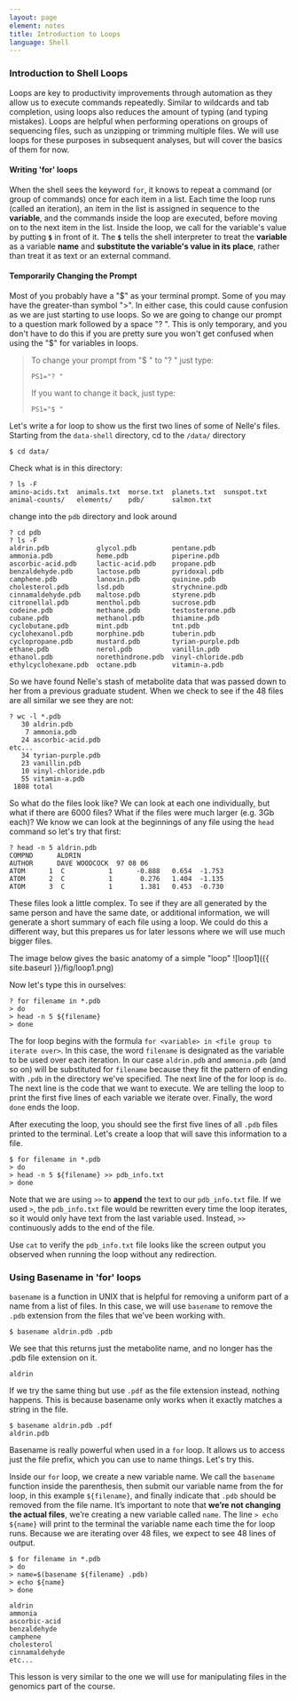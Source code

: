 ```yaml
---
layout: page
element: notes
title: Introduction to Loops
language: Shell
---
```


### Introduction to Shell Loops

Loops are key to productivity improvements through automation as 
they allow us to execute commands repeatedly. 
Similar to wildcards and tab completion, using loops also reduces 
the amount of typing (and typing mistakes). 
Loops are helpful when performing operations on groups of sequencing 
files, such as unzipping or trimming multiple
files. We will use loops for these purposes in subsequent analyses, but 
will cover the basics of them for now.

#### Writing 'for' loops

When the shell sees the keyword `for`, it knows to repeat a command 
(or group of commands) once for each item in a list. 
Each time the loop runs (called an iteration), an item in the list 
is assigned in sequence to the **variable**, and 
the commands inside the loop are executed, before moving on to the 
next item in the list. Inside the loop, we call for 
the variable's value by putting **`$`** in front of it. The **`$`** 
tells the shell interpreter to treat the **variable**
as a variable **name** and **substitute the variable's value in its place**, 
rather than treat it as text or an external command.

#### Temporarily Changing the Prompt

Most of you probably have a "$" as your terminal prompt. Some of you 
may have the greater-than symbol ">". In either case, this could cause 
confusion as we are just starting to use loops. So we are going to 
change our prompt to a question mark followed by a space "? ". This is 
only temporary, and you 
don't have to do this if you are pretty sure you won't get confused
when using the "$" for variables in loops.

> To change your prompt from "$ " to "? " just type:
> 
> `PS1="? "`
> 
> If you want to change it back, just type:
> 
> `PS1="$ "`

Let's write a for loop to show us the first two lines of some of Nelle's files. 
Starting from the `data-shell` directory, cd to the `/data/` directory

`$ cd data/`

Check what is in this directory:
```
? ls -F
amino-acids.txt  animals.txt  morse.txt  planets.txt  sunspot.txt
animal-counts/   elements/    pdb/       salmon.txt
```
change into the `pdb` directory and look around

```
? cd pdb
? ls -F
aldrin.pdb            glycol.pdb         pentane.pdb
ammonia.pdb           heme.pdb           piperine.pdb
ascorbic-acid.pdb     lactic-acid.pdb    propane.pdb
benzaldehyde.pdb      lactose.pdb        pyridoxal.pdb
camphene.pdb          lanoxin.pdb        quinine.pdb
cholesterol.pdb       lsd.pdb            strychnine.pdb
cinnamaldehyde.pdb    maltose.pdb        styrene.pdb
citronellal.pdb       menthol.pdb        sucrose.pdb
codeine.pdb           methane.pdb        testosterone.pdb
cubane.pdb            methanol.pdb       thiamine.pdb
cyclobutane.pdb       mint.pdb           tnt.pdb
cyclohexanol.pdb      morphine.pdb       tuberin.pdb
cyclopropane.pdb      mustard.pdb        tyrian-purple.pdb
ethane.pdb            nerol.pdb          vanillin.pdb
ethanol.pdb           norethindrone.pdb  vinyl-chloride.pdb
ethylcyclohexane.pdb  octane.pdb         vitamin-a.pdb
```
So we have found Nelle's stash of metabolite data that was passed down to her from 
a previous graduate student. When we check to see if the 48 files are all 
similar we see they are not:

```
? wc -l *.pdb
   30 aldrin.pdb
    7 ammonia.pdb
   24 ascorbic-acid.pdb
etc...
   34 tyrian-purple.pdb
   23 vanillin.pdb
   10 vinyl-chloride.pdb
   55 vitamin-a.pdb
 1808 total
```
So what do the files look like? We can look at each one individually, but what if there are 6000
files? What if the files were much larger (e.g. 3Gb each)? We know we can look at the beginnings of any file using the `head` command so let's try that first:

```
? head -n 5 aldrin.pdb
COMPND      ALDRIN
AUTHOR      DAVE WOODCOCK  97 08 06
ATOM      1  C           1      -0.888   0.654  -1.753
ATOM      2  C           1       0.276   1.404  -1.135
ATOM      3  C           1       1.381   0.453  -0.730
```
These files look a little complex. To see if they are all generated by the same person
and have the same date, or additional information, we will generate a short summary 
of each file using a loop. We could do this 
a different way, but this prepares us for later lessons where we will use much bigger files.  

The image below gives the basic anatomy of a simple "loop"
![loop1]({{ site.baseurl }}/fig/loop1.png)

Now let's type this in ourselves:

```
? for filename in *.pdb
> do
> head -n 5 ${filename}
> done
```

The for loop begins with the formula `for <variable> in <file group to iterate over>`. 
In this case, the word `filename` is designated 
as the variable to be used over each iteration. In our case `aldrin.pdb` and `ammonia.pdb` 
(and so on) will be substituted for `filename` 
because they fit the pattern of ending with `.pdb` in the directory we've specified. 
The next line of the for loop is `do`. The next line is 
the code that we want to execute. We are telling the loop to print the first 
five lines of each variable we iterate over. Finally, the
word `done` ends the loop.

After executing the loop, you should see the first five lines of all `.pdb` files printed 
to the terminal. Let's create a loop that 
will save this information to a file.

~~~
$ for filename in *.pdb
> do
> head -n 5 ${filename} >> pdb_info.txt
> done
~~~

Note that we are using `>>` to **append** the text to our `pdb_info.txt` file. 
If we used `>`, the `pdb_info.txt` file would be rewritten
every time the loop iterates, so it would only have text from the last 
variable used. Instead, `>>` continuously adds to the end of the file.

Use `cat` to verify the `pdb_info.txt` file looks like the screen output 
you observed when running the loop without any redirection. 

### Using Basename in 'for' loops
`basename` is a function in UNIX that is helpful for removing a uniform 
part of a name from a list of files. In this case, we will use `basename` 
to remove the `.pdb` extension from the files that we’ve been working with. 

~~~
$ basename aldrin.pdb .pdb
~~~

We see that this returns just the metabolite name, and no longer has the .pdb 
file extension on it.

~~~
aldrin
~~~

If we try the same thing but use `.pdf` as the file extension instead, nothing happens. This is because basename only works when it exactly matches a string in the file.

~~~
$ basename aldrin.pdb .pdf
aldrin.pdb
~~~

Basename is really powerful when used in a `for` loop. It allows 
us to access just the file prefix, which you can use to name things. 
Let's try this.

Inside our `for` loop, we create a new variable name. We call 
the `basename` function inside the parenthesis, then submit our variable 
name from the for loop, in this example `${filename}`, and finally indicate 
that `.pdb` should be removed from the file name. It’s important to note 
that **we’re not changing the actual files**, we’re creating a new variable 
called `name`. The line `> echo ${name}` will print to the terminal 
the variable name each time the for loop runs. Because we are iterating 
over 48 files, we expect to see 48 lines of output.

~~~
$ for filename in *.pdb
> do
> name=$(basename ${filename} .pdb)
> echo ${name}
> done

aldrin
ammonia
ascorbic-acid
benzaldehyde
camphene
cholesterol
cinnamaldehyde
etc...
~~~

This lesson is very similar to the one we will use for manipulating files in 
the genomics part of the course. 
